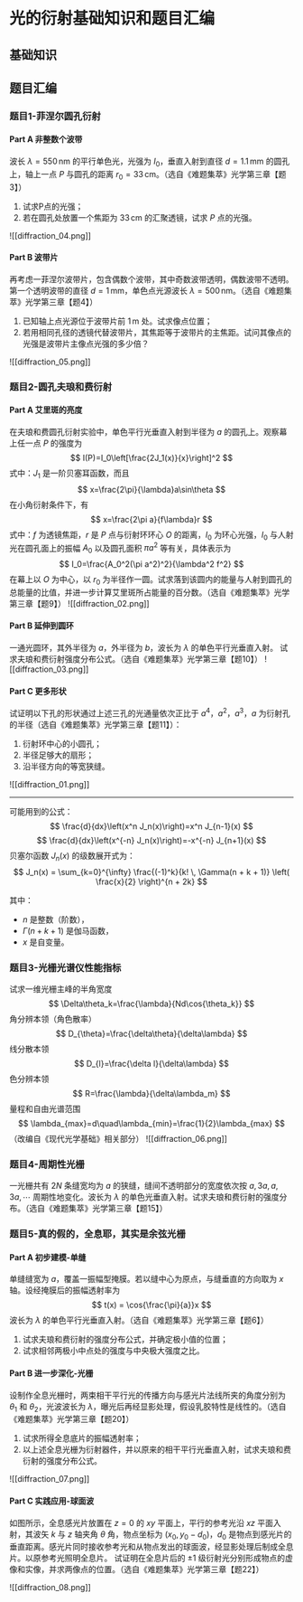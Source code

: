 # 光的衍射基础知识和题目汇编
## 基础知识
## 题目汇编
### 题目1-菲涅尔圆孔衍射
#### Part A 非整数个波带
波长 $\lambda=550\,\text{nm}$ 的平行单色光，光强为 $I_0$，垂直入射到直径 $d=1.1\,\text{mm}$ 的圆孔上，轴上一点 $P$ 与圆孔的距离 $r_0=33\,\text{cm}$。（选自《难题集萃》光学第三章【题3】）
1. 试求P点的光强；
2. 若在圆孔处放置一个焦距为 $33\,\text{cm}$ 的汇聚透镜，试求 $P$ 点的光强。

![[diffraction_04.png]]
#### Part B 波带片
再考虑一菲涅尔波带片，包含偶数个波带，其中奇数波带透明，偶数波带不透明。第一个透明波带的直径 $d=1\,\text{mm}$，单色点光源波长 $\lambda=500\,\text{nm}$。（选自《难题集萃》光学第三章【题4】）
1. 已知轴上点光源位于波带片前 $1\,\text{m}$ 处。试求像点位置；
2. 若用相同孔径的透镜代替波带片，其焦距等于波带片的主焦距。试问其像点的光强是波带片主像点光强的多少倍？

![[diffraction_05.png]]

### 题目2-圆孔夫琅和费衍射
#### Part A 艾里斑的亮度
在夫琅和费圆孔衍射实验中，单色平行光垂直入射到半径为 $a$ 的圆孔上。观察幕上任一点 $P$ 的强度为
$$
I(P)=I_0\left[\frac{2J_1(x)}{x}\right]^2
$$
式中：$J_1$ 是一阶贝塞耳函数，而且
$$
x=\frac{2\pi}{\lambda}a\sin\theta
$$
在小角衍射条件下，有
$$
x=\frac{2\pi a}{f\lambda}r
$$
式中：$f$ 为透镜焦距，$r$ 是 $P$ 点与衍射环环心 $O$ 的距离，$I_0$ 为环心光强，$I_0$ 与人射光在圆孔面上的振幅 $A_0$ 以及圆孔面积 $\pi a^2$ 等有关，具体表示为
$$
I_0=\frac{A_0^2(\pi a^2)^2}{\lambda^2 f^2}
$$
在幕上以 $O$ 为中心，以 $r_0$ 为半径作一圆。试求落到该圆内的能量与人射到圆孔的总能量的比值，并进一步计算艾里斑所占能量的百分数。（选自《难题集萃》光学第三章【题9】）
![[diffraction_02.png]]
#### Part B 延伸到圆环
一通光圆环，其外半径为 $a$，外半径为 $b$，波长为 $\lambda$ 的单色平行光垂直入射。
试求夫琅和费衍射强度分布公式。（选自《难题集萃》光学第三章【题10】）
![[diffraction_03.png]]
#### Part C 更多形状
试证明以下孔的形状通过上述三孔的光通量依次正比于 $a^4$，$a^2$，$a^3$，$a$ 为衍射孔的半径（选自《难题集萃》光学第三章【题11】）：
1. 衍射环中心的小圆孔；
2. 半径足够大的扇形；
3. 沿半径方向的等宽狭缝。

![[diffraction_01.png]]

---
可能用到的公式：
$$
\frac{d}{dx}\left(x^n J_n(x)\right)=x^n J_{n-1}(x)
$$
$$
\frac{d}{dx}\left(x^{-n} J_n(x)\right)=-x^{-n} J_{n+1}(x)
$$
贝塞尔函数 $J_n(x)$ 的级数展开式为：
$$
J_n(x) = \sum_{k=0}^{\infty} \frac{(-1)^k}{k! \, \Gamma(n + k + 1)} \left( \frac{x}{2} \right)^{n + 2k}
$$

其中：
- $n$ 是整数（阶数），
- $\Gamma(n + k + 1)$ 是伽马函数，
- $x$ 是自变量。

### 题目3-光栅光谱仪性能指标
试求一维光栅主峰的半角宽度
$$
\Delta\theta_k=\frac{\lambda}{Nd\cos{\theta_k}}
$$
角分辨本领（角色散率）
$$
D_{\theta}=\frac{\delta\theta}{\delta\lambda}
$$
线分散本领
$$
D_{l}=\frac{\delta l}{\delta\lambda}
$$
色分辨本领
$$
R=\frac{\lambda}{\delta\lambda_m}
$$
量程和自由光谱范围
$$
\lambda_{max}=d\quad\lambda_{min}=\frac{1}{2}\lambda_{max}
$$
（改编自《现代光学基础》相关部分）
![[diffraction_06.png]]
### 题目4-周期性光栅
一光栅共有 $2N$ 条缝宽均为 $a$ 的狭缝，缝间不透明部分的宽度依次按 $a, 3a, a, 3a, \cdots$ 周期性地变化。波长为 $\lambda$ 的单色光垂直入射。试求夫琅和费衍射的强度分布。（选自《难题集萃》光学第三章【题15】）

### 题目5-真的假的，全息耶，其实是余弦光栅
#### Part A 初步建模-单缝
单缝缝宽为 $a$，覆盖一振幅型掩膜。若以缝中心为原点，与缝垂直的方向取为 $x$ 轴。设经掩膜后的振幅透射率为
$$
t(x) = \cos{\frac{\pi}{a}}x
$$
波长为 $\lambda$ 的单色平行光垂直入射。（选自《难题集萃》光学第三章【题6】）
1. 试求夫琅和费衍射的强度分布公式，并确定极小值的位置；
2. 试求相邻两极小中点处的强度与中央极大强度之比。
#### Part B 进一步深化-光栅
设制作全息光栅时，两束相干平行光的传播方向与感光片法线所夹的角度分别为 $\theta_1$ 和 $\theta_2$，光波波长为 $\lambda$，曝光后再经显影处理，假设乳胶特性是线性的。（选自《难题集萃》光学第三章【题20】）
1. 试求所得全息底片的振幅透射率；
2. 以上述全息光栅为衍射器件，并以原来的相干平行光垂直入射，试求夫琅和费衍射的强度分布公式。

![[diffraction_07.png]]

#### Part C 实践应用-球面波
如图所示，全息感光片放置在 $z=0$ 的 $xy$ 平面上，平行的参考光沿 $xz$ 平面入射，其波矢 $k$ 与 $z$ 轴夹角 $\theta$ 角，物点坐标为 $(x_0,y_0-d_0)$，$d_0$ 是物点到感光片的垂直距离。感光片同时接收参考光和从物点发出的球面波，经显影处理后制成全息片。以原参考光照明全息片。
试证明在全息片后的 ±1 级衍射光分别形成物点的虚像和实像，并求两像点的位置。（选自《难题集萃》光学第三章【题22】）

![[diffraction_08.png]]
